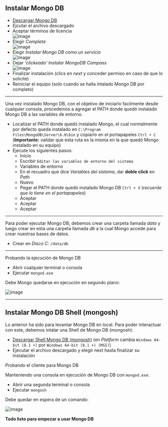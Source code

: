 ## Instalar Mongo DB

- [Descargar Mongo DB](https://www.mongodb.com/try/download/community)
- Ejcutar el archivo descargado
- Aceptar términos de licencia  
![image](https://user-images.githubusercontent.com/64823934/192156043-b75a28f0-3a84-41d3-bcde-7c2d1766568c.png)
- Elegir _Completa_  
![image](https://user-images.githubusercontent.com/64823934/192156064-9521ce50-2b92-442f-932c-81895999121a.png)
- Elegir _Instalar Mongo DB como un servicio_  
![image](https://user-images.githubusercontent.com/64823934/192156099-20d99ac2-ef54-453b-92b9-1c4b892681f6.png)
- Dejar _'clickeado' Instalar MongoDB Compass_  
![image](https://user-images.githubusercontent.com/64823934/192156132-45fea8af-29f4-4823-b33e-5dc4d2bb2307.png)
- Finalizar instalación (clics en _next_ y conceder permiso en caso de que lo solicite)
- Reiniciar el equipo (solo cuando se halla intalado Mongo DB por completo)

-----

Una vez instalado Mongo DB, con el objetivo de iniciarlo facilmente desde cualquier consola, procedemos a agregar el PATH donde quedó instalado Mongo DB a las variables de entorno.

- Localizar el PATH donde quedó instalado Mongo, el cual normalmente por defecto queda instalado en 
`C:\Program Files\MongoDB\Server\6.0\bin` y copiarlo en el portapapeles `Ctrl + C` (**Importante:** validar que esta ruta es la misma en la que quedó Mongo instalado en su equipo)
- Ejecute los siguientes pasos: 
  - Inicio
  - Escribir `Editar las variables de entorno del sistema` 
  - Variables de entorno
  - En el recuadro que dice _Variables del sistema_, dar **doble click** en _Path_
  - Nuevo
  - Pegar el PATH donde quedó instalado Mongo DB `Ctrl + V` (_recuerde que lo tiene en el portapapeles_)
  - Aceptar
  - Aceptar
  - Aceptar
  
----

Para poder ejecutar Mongo DB, debemos crear una carpeta llamada _data_ y luego crear en esta una carpeta llamada _db_ a la cual Mongo accede para crear nuestras bases de datos.

- Crear en _Disco C:_ `/data/db`

----

Probando la ejecución de Mongo DB

- Abrir cualquier terminal o consola
- Ejecutar `mongod.exe`

Debe Mongo quedarse en ejecución en segundo plano:  

![image](https://user-images.githubusercontent.com/64823934/192157397-5adcb092-6d34-4c03-8166-0ad996191e70.png)

-------

## Instalar Mongo DB Shell (mongosh)

Lo anterior ha sido para levantar Mongo DB en local. Para poder interactuar con este, debemos intalar una Shell de Mongo DB (mongosh):

- [Descargar Shell Mongo DB (mongosh)](https://www.mongodb.com/try/download/shell) (en _Platform_ cambia `Windows 64-bit (8.1 +)` por `Windows 64-bit (8.1 +) (MSI)`)
- Ejecutar el archivo descargado y elegir next hasta finalizar su instalación


Probando el cliente para Mongo DB

Manteniendo una consola en ejecución de Mongo DB con `mongod.exe`:
- Abrir una segunda terminal o consola
- Ejecutar `mongosh`

Debe quedar en espera de un comando:  

![image](https://user-images.githubusercontent.com/64823934/192158530-dcd67b4c-627a-4217-aa99-5471e732c005.png)

**Todo listo para empezar a usar Mongo DB**

